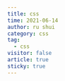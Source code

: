 ```yaml
---
title: css
time: 2021-06-14
author: ru shui
category: css
tag:
  - css
visitor: false
article: true
sticky: true
---
```


